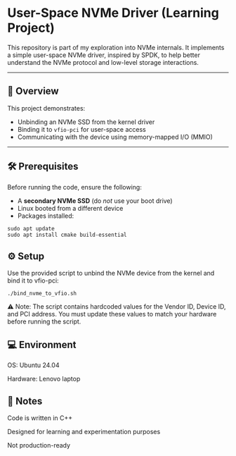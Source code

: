 # User-Space NVMe Driver (Learning Project)

This repository is part of my exploration into NVMe internals. It implements a simple user-space NVMe driver, inspired by SPDK, to help better understand the NVMe protocol and low-level storage interactions.

---

## 🚀 Overview

This project demonstrates:

- Unbinding an NVMe SSD from the kernel driver
- Binding it to `vfio-pci` for user-space access
- Communicating with the device using memory-mapped I/O (MMIO)

---

## 🛠 Prerequisites

Before running the code, ensure the following:

- A **secondary NVMe SSD** (do *not* use your boot drive)
- Linux booted from a different device
- Packages installed:

```
sudo apt update
sudo apt install cmake build-essential
```

## ⚙️ Setup

Use the provided script to unbind the NVMe device from the kernel and bind it to vfio-pci:

```
./bind_nvme_to_vfio.sh
```

⚠️ Note: The script contains hardcoded values for the Vendor ID, Device ID, and PCI address.
You must update these values to match your hardware before running the script.

## 💻 Environment
OS: Ubuntu 24.04

Hardware: Lenovo laptop

## 📎 Notes
Code is written in C++

Designed for learning and experimentation purposes

Not production-ready

